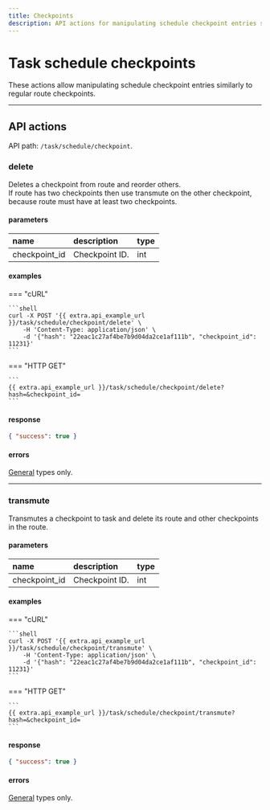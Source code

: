 ```yaml
---
title: Checkpoints
description: API actions for manipulating schedule checkpoint entries similarly to regular route checkpoints.
---
```


# Task schedule checkpoints

These actions allow manipulating schedule checkpoint entries similarly to regular route checkpoints.

<hr>

## API actions

API path: `/task/schedule/checkpoint`.

### delete

Deletes a checkpoint from route and reorder others.<br>
If route has two checkpoints then use transmute on the other checkpoint, because route must have
at least two checkpoints.

#### parameters

| name | description | type | 
| :--- | :--- | :--- |
| checkpoint_id | Checkpoint ID. | int |

#### examples

=== "cURL"

    ```shell
    curl -X POST '{{ extra.api_example_url }}/task/schedule/checkpoint/delete' \
        -H 'Content-Type: application/json' \ 
        -d '{"hash": "22eac1c27af4be7b9d04da2ce1af111b", "checkpoint_id": 11231}'
    ```

=== "HTTP GET"

    ```
    {{ extra.api_example_url }}/task/schedule/checkpoint/delete?hash=&checkpoint_id=
    ```

#### response

```json
{ "success": true }
```

#### errors

[General](../../../../getting-started.md#error-codes) types only.

<hr>

### transmute

Transmutes a checkpoint to task and delete its route and other checkpoints in the route.

#### parameters

| name | description | type | 
| :--- | :--- | :--- |
| checkpoint_id | Checkpoint ID. | int |

#### examples

=== "cURL"

    ```shell
    curl -X POST '{{ extra.api_example_url }}/task/schedule/checkpoint/transmute' \
        -H 'Content-Type: application/json' \ 
        -d '{"hash": "22eac1c27af4be7b9d04da2ce1af111b", "checkpoint_id": 11231}'
    ```

=== "HTTP GET"

    ```
    {{ extra.api_example_url }}/task/schedule/checkpoint/transmute?hash=&checkpoint_id=
    ```

#### response

```json
{ "success": true }
```

#### errors

[General](../../../../getting-started.md#error-codes) types only.
